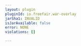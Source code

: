 ```yaml
---
layout: plugin
pluginId: io.freefair.war-overlay
jarSha1: INVALID
isJarAvailable: false
error: NONE
violations: []

---
```

